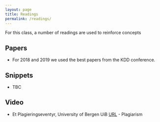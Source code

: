 ```yaml
---
layout: page
title: Readings
permalink: /readings/
---
```


For this class, a number of readings are used to reinforce concepts

## Papers

* For 2018 and 2019 we used the best papers from the KDD conference.


## Snippets

* TBC

## Video

* Et Plagieringseventyr, University of Bergen UiB [URL](https://www.youtube.com/watch?v=Mwbw9KF-ACY) - Plagiarism

